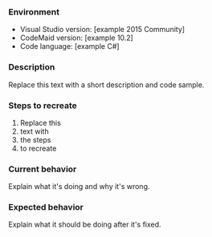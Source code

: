 ### Environment
- Visual Studio version: [example 2015 Community]
- CodeMaid version: [example 10.2]
- Code language: [example C#]

### Description
Replace this text with a short description and code sample.

### Steps to recreate
1. Replace this
2. text with 
3. the steps
4. to recreate

### Current behavior
Explain what it's doing and why it's wrong.

### Expected behavior
Explain what it should be doing after it's fixed.